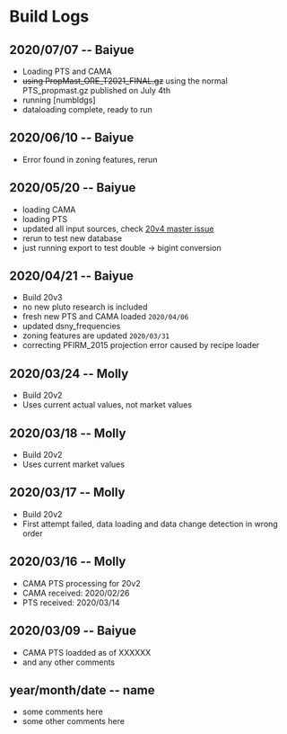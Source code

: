 # Build Logs

## 2020/07/07 -- Baiyue
+ Loading PTS and CAMA
+ ~~using PropMast_ORE_T2021_FINAL.gz~~ using the normal PTS_propmast.gz published on July 4th
+ running [numbldgs]
+ dataloading complete, ready to run

## 2020/06/10 -- Baiyue
+ Error found in zoning features, rerun

## 2020/05/20 -- Baiyue
+ loading CAMA
+ loading PTS
+ updated all input sources, check [20v4 master issue](https://github.com/NYCPlanning/db-pluto/issues/156)
+ rerun to test new database
+ just running export to test double -> bigint conversion

## 2020/04/21 -- Baiyue
+ Build 20v3
+ no new pluto research is included
+ fresh new PTS and CAMA loaded `2020/04/06`
+ updated dsny_frequencies
+ zoning features are updated `2020/03/31`
+ correcting PFIRM_2015 projection error caused by recipe loader

## 2020/03/24 -- Molly
+ Build 20v2
+ Uses current actual values, not market values

## 2020/03/18 -- Molly
+ Build 20v2
+ Uses current market values

## 2020/03/17 -- Molly
+ Build 20v2
+ First attempt failed, data loading and data change detection in wrong order

## 2020/03/16 -- Molly
+ CAMA PTS processing for 20v2
+ CAMA received: 2020/02/26
+ PTS received: 2020/03/14

## 2020/03/09 -- Baiyue
+ CAMA PTS loadded as of XXXXXX
+ and any other comments

## year/month/date -- name
+ some comments here
+ some other comments here
